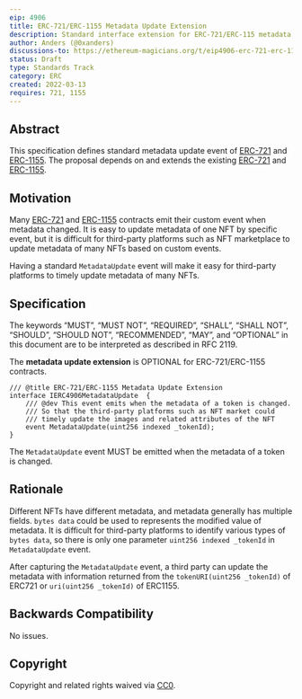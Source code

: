 ```yaml
---
eip: 4906
title: ERC-721/ERC-1155 Metadata Update Extension
description: Standard interface extension for ERC-721/ERC-115 metadata update 
author: Anders (@0xanders)
discussions-to: https://ethereum-magicians.org/t/eip4906-erc-721-erc-1155-metadata-update-extension/8588
status: Draft
type: Standards Track
category: ERC
created: 2022-03-13
requires: 721, 1155
---
```


## Abstract

This specification defines standard metadata update event of [ERC-721](./eip-721.md) and [ERC-1155](./eip-1155.md).
The proposal depends on and extends the existing [ERC-721](./eip-721.md) and [ERC-1155](./eip-1155.md).

## Motivation

Many [ERC-721](./eip-721.md) and [ERC-1155](./eip-1155.md) contracts emit their custom event when metadata changed.
It is easy to update metadata of one NFT by specific event, but it is difficult for third-party platforms such as
NFT marketplace to update metadata of many NFTs based on custom events.

Having a standard `MetadataUpdate` event will make it easy for third-party platforms to timely update metadata of 
many NFTs.

## Specification

The keywords “MUST”, “MUST NOT”, “REQUIRED”, “SHALL”, “SHALL NOT”, “SHOULD”, “SHOULD NOT”, “RECOMMENDED”, “MAY”, and
“OPTIONAL” in this document are to be interpreted as described in RFC 2119.

The **metadata update extension** is OPTIONAL for ERC-721/ERC-1155 contracts.


```solidity
/// @title ERC-721/ERC-1155 Metadata Update Extension
interface IERC4906MetadataUpdate  {
    /// @dev This event emits when the metadata of a token is changed. 
    /// So that the third-party platforms such as NFT market could
    /// timely update the images and related attributes of the NFT
    event MetadataUpdate(uint256 indexed _tokenId);   
}
```

The `MetadataUpdate` event MUST be emitted when the metadata of a token is changed.

## Rationale

Different NFTs have different metadata, and metadata generally has multiple fields. `bytes data` could be used to 
represents the modified value of metadata.  It is difficult for third-party platforms to identify various types
of `bytes data`, so there is only one parameter `uint256 indexed _tokenId` in `MetadataUpdate` event. 

After capturing the `MetadataUpdate` event, a third party can update the metadata with information returned from 
the `tokenURI(uint256 _tokenId)` of ERC721 or `uri(uint256 _tokenId)` of ERC1155.

## Backwards Compatibility

No issues.

## Copyright

Copyright and related rights waived via [CC0](https://creativecommons.org/publicdomain/zero/1.0/).